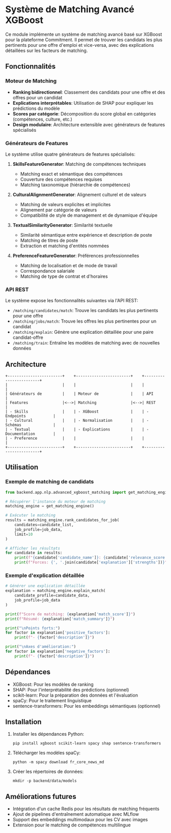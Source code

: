 # Système de Matching Avancé XGBoost

Ce module implémente un système de matching avancé basé sur XGBoost pour la plateforme Commitment. Il permet de trouver les candidats les plus pertinents pour une offre d'emploi et vice-versa, avec des explications détaillées sur les facteurs de matching.

## Fonctionnalités

### Moteur de Matching
- **Ranking bidirectionnel**: Classement des candidats pour une offre et des offres pour un candidat
- **Explications interprétables**: Utilisation de SHAP pour expliquer les prédictions du modèle
- **Scores par catégorie**: Décomposition du score global en catégories (compétences, culture, etc.)
- **Design modulaire**: Architecture extensible avec générateurs de features spécialisés

### Générateurs de Features
Le système utilise quatre générateurs de features spécialisés:

1. **SkillsFeatureGenerator**: Matching de compétences techniques
   - Matching exact et sémantique des compétences
   - Couverture des compétences requises
   - Matching taxonomique (hiérarchie de compétences)

2. **CulturalAlignmentGenerator**: Alignement culturel et de valeurs
   - Matching de valeurs explicites et implicites
   - Alignement par catégorie de valeurs
   - Compatibilité de style de management et de dynamique d'équipe

3. **TextualSimilarityGenerator**: Similarité textuelle
   - Similarité sémantique entre expérience et description de poste
   - Matching de titres de poste
   - Extraction et matching d'entités nommées

4. **PreferenceFeatureGenerator**: Préférences professionnelles
   - Matching de localisation et de mode de travail
   - Correspondance salariale
   - Matching de type de contrat et d'horaires

### API REST
Le système expose les fonctionnalités suivantes via l'API REST:

- `/matching/candidates/match`: Trouve les candidats les plus pertinents pour une offre
- `/matching/jobs/match`: Trouve les offres les plus pertinentes pour un candidat
- `/matching/explain`: Génère une explication détaillée pour une paire candidat-offre
- `/matching/train`: Entraîne les modèles de matching avec de nouvelles données

## Architecture

```
+------------------------+    +------------------------+    +------------------------+
|                        |    |                        |    |                        |
| Générateurs de         |    | Moteur de              |    | API                    |
| Features               |<-->| Matching               |<-->| REST                   |
| - Skills               |    | - XGBoost              |    | - Endpoints            |
| - Cultural             |    | - Normalisation        |    | - Schémas              |
| - Textual              |    | - Explications         |    | - Documentation        |
| - Preference           |    |                        |    |                        |
+------------------------+    +------------------------+    +------------------------+
```

## Utilisation

### Exemple de matching de candidats

```python
from backend.app.nlp.advanced_xgboost_matching import get_matching_engine

# Récupérer l'instance du moteur de matching
matching_engine = get_matching_engine()

# Exécuter le matching
results = matching_engine.rank_candidates_for_job(
    candidates=candidate_list,
    job_profile=job_data,
    limit=10
)

# Afficher les résultats
for candidate in results:
    print(f"{candidate['candidate_name']}: {candidate['relevance_score']}")
    print(f"Forces: {', '.join(candidate['explanation']['strengths'])}")
```

### Exemple d'explication détaillée

```python
# Générer une explication détaillée
explanation = matching_engine.explain_match(
    candidate_profile=candidate_data,
    job_profile=job_data
)

print(f"Score de matching: {explanation['match_score']}")
print(f"Résumé: {explanation['match_summary']}")

print("\nPoints forts:")
for factor in explanation['positive_factors']:
    print(f"- {factor['description']}")

print("\nAxes d'amélioration:")
for factor in explanation['negative_factors']:
    print(f"- {factor['description']}")
```

## Dépendances

- XGBoost: Pour les modèles de ranking
- SHAP: Pour l'interprétabilité des prédictions (optionnel)
- scikit-learn: Pour la préparation des données et l'évaluation
- spaCy: Pour le traitement linguistique
- sentence-transformers: Pour les embeddings sémantiques (optionnel)

## Installation

1. Installer les dépendances Python:
   ```
   pip install xgboost scikit-learn spacy shap sentence-transformers
   ```

2. Télécharger les modèles spaCy:
   ```
   python -m spacy download fr_core_news_md
   ```

3. Créer les répertoires de données:
   ```
   mkdir -p backend/data/models
   ```

## Améliorations futures

- Intégration d'un cache Redis pour les résultats de matching fréquents
- Ajout de pipelines d'entraînement automatique avec MLflow
- Support des embeddings multimodaux pour les CV avec images
- Extension pour le matching de compétences multilingue
